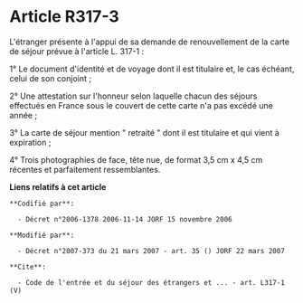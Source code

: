 # Article R317-3

L'étranger présente à l'appui de sa demande de renouvellement de la carte de séjour prévue à l'article L. 317-1 : 

1° Le document d'identité et de voyage dont il est titulaire et, le cas échéant, celui de son conjoint ; 

2° Une attestation sur l'honneur selon laquelle chacun des séjours effectués en France sous le couvert de cette carte n'a pas
excédé une année ; 

3° La carte de séjour mention " retraité " dont il est titulaire et qui vient à expiration ; 

4° Trois photographies de face, tête nue, de format 3,5 cm x 4,5 cm récentes et parfaitement ressemblantes.

**Liens relatifs à cet article**

	**Codifié par**:

	  - Décret n°2006-1378 2006-11-14 JORF 15 novembre 2006

	**Modifié par**:

	  - Décret n°2007-373 du 21 mars 2007 - art. 35 () JORF 22 mars 2007

	**Cite**:

	  - Code de l'entrée et du séjour des étrangers et ... - art. L317-1 (V)

